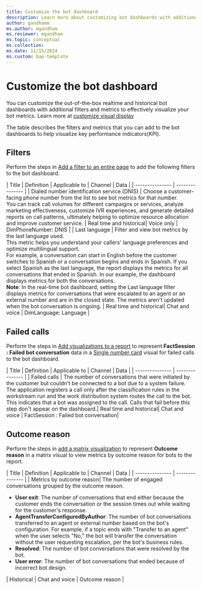 ```yaml
---
title: Customize the bot dashboard
description: Learn more about customizing bot dashboards with additional filters and metrics to meet your business requirements.
author: gandhamm
ms.author: mgandham
ms.reviewer: mgandham
ms.topic: conceptual 
ms.collection: 
ms.date: 11/15/2024
ms.custom: bap-template 
---
```


# Customize the bot dashboard

You can customize the out-of-the-box realtime and historical bot dashboards with additional filters and metrics to effectively visualize your bot metrics. Learn more at [customize visual display](/dynamics365/customer-service/use/customize-reports)

 The table describes the filters and metrics that you can add to the bot dashboards to help visualize key performance indicators(KPI).

## Filters

Perform the steps in [Add a filter to an entire page](/power-bi/create-reports/power-bi-report-add-filter?tabs=powerbi-desktop#add-a-filter-to-an-entire-page) to add the following filters to the bot dashboard.

| Title |   Definition | Applicable to | Channel | Data |
| --------------- | --------------- |
| Dialed number identification service (DNIS) | Choose a customer-facing phone number from the list to see bot metrics for that number.<br> You can track call volumes for different campaigns or services, analyze marketing effectiveness, customize IVR experiences, and generate detailed reports on call patterns, ultimately helping to optimize resource allocation and improve customer service. | Real time and historical| Voice only | DimPhoneNumber: DNIS |
| Last language  | Filter and view bot metrics by the last language used.<br> This metric helps you understand your callers' language preferences and optimize multilingual support.<br> For example, a conversation can start in English before the customer switches to Spanish or a conversation begins and ends in Spanish. If you select Spanish as the last language, the report displays the metrics for all conversations that ended in Spanish. In our example, the dashboard displays metrics for both the conversations.<br>**Note**: In the real-time bot dashboard, setting the Last language filter displays metrics for conversations that were escalated to an agent or an external number and are in the closed state. The metrics aren't updated when the bot conversation is ongoing. | Real time and historical| Chat and voice | DimLanguage: Language |

## Failed calls

Perform the steps in [Add visualizations to a report](/power-bi/visuals/power-bi-report-add-visualizations-i#add-visualizations-to-the-report) to represent **FactSession : Failed bot conversation** data in a [Single number card](/power-bi/visuals/power-bi-visualization-types-for-reports-and-q-and-a#single-number) visual for failed calls to the bot dashboard.

| Title |   Definition | Applicable to | Channel | Data |
| --------------- | --------------- |
| Failed calls | The number of conversations that were initiated by the customer but couldn't be connected to a bot due to a system failure. The application registers a call only after the classification rules in the workstream run and the work distribution system routes the call to the bot. This indicates that a bot was assigned to the call. Calls that fail before this step don't appear on the dashboard.| Real time and historical| Chat and voice | FactSession : Failed bot conversation|

## Outcome reason

Perform the steps in [add a matrix visualization](/power-bi/visuals/power-bi-visualization-matrix-visual#lets-create-a-matrix-visual) to represent **Outcome reason** in a matrix visual to view metrics by outcome reason for bots to the report.

| Title |   Definition | Applicable to | Channel | Data |
| --------------- | --------------- |
|  Metrics by outcome reason|  The number of engaged conversations grouped by the outcome reason. <br><ul><li>**User exit**: The number of conversations that end either because the customer ends the conversation or the session times out while waiting for the customer's response.</li> <li> **AgentTransferConfiguredByAuthor**: The number of bot conversations transferred to an agent or external number based on the bot's configuration. For example, if a topic ends with "Transfer to an agent" when the user selects "No," the bot will transfer the conversation without the user requesting escalation, per the bot's business rules.</li><li>**Resolved**: The number of bot conversations that were resolved by the bot. </li><li>**User error**: The number of bot conversations that ended because of incorrect bot design.</li></ul> | Historical | Chat and voice | Outcome reason |